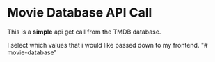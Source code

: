 # Movie Database API Call

This is a **simple** api get call from the TMDB database.

I select which values that i would like passed down to my frontend.
"# movie-database" 
